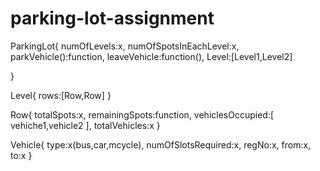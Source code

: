 # parking-lot-assignment

ParkingLot{
    numOfLevels:x,
    numOfSpotsInEachLevel:x,
    parkVehicle():function,
    leaveVehicle:function(),
    Level:[Level1,Level2]
    
}

Level{
    rows:[Row,Row]
}

Row{
    totalSpots:x,
    remainingSpots:function,
    vehiclesOccupied:[
        vehiche1,vehicle2
    ],
    totalVehicles:x
}

Vehicle{
        type:x(bus,car,mcycle),
        numOfSlotsRequired:x,
        regNo:x,
        from:x,
        to:x
}
